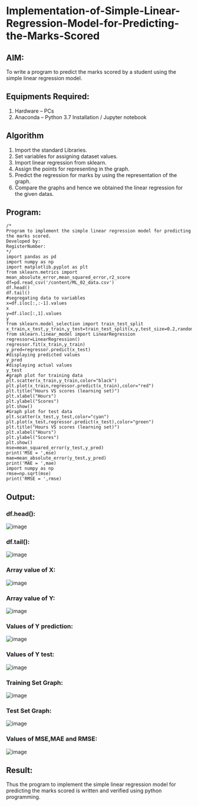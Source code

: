 # Implementation-of-Simple-Linear-Regression-Model-for-Predicting-the-Marks-Scored

## AIM:
To write a program to predict the marks scored by a student using the simple linear regression model.

## Equipments Required:
1. Hardware – PCs
2. Anaconda – Python 3.7 Installation / Jupyter notebook

## Algorithm
1. Import the standard Libraries.
2. Set variables for assigning dataset values.
3. Import linear regression from sklearn.
4. Assign the points for representing in the graph.
5. Predict the regression for marks by using the representation of the graph.
6. Compare the graphs and hence we obtained the linear regression for the
given datas.
## Program:
```
/*
Program to implement the simple linear regression model for predicting the marks scored.
Developed by: 
RegisterNumber:  
*/
import pandas as pd
import numpy as np
import matplotlib.pyplot as plt
from sklearn.metrics import mean_absolute_error,mean_squared_error,r2_score
df=pd.read_csv('/content/ML_02_data.csv')
df.head()
df.tail()
#segregating data to variables
x=df.iloc[:,:-1].values
x
y=df.iloc[:,1].values
y
from sklearn.model_selection import train_test_split
x_train,x_test,y_train,y_test=train_test_split(x,y,test_size=0.2,random_state=0)
from sklearn.linear_model import LinearRegression
regressor=LinearRegression()
regressor.fit(x_train,y_train)
y_pred=regressor.predict(x_test)
#displaying predicted values
y_pred
#displaying actual values
y_test
#graph plot for training data
plt.scatter(x_train,y_train,color="black")
plt.plot(x_train,regressor.predict(x_train),color="red")
plt.title("Hours VS scores (learning set)")
plt.xlabel("Hours")
plt.ylabel("Scores")
plt.show()
#Graph plot for test data
plt.scatter(x_test,y_test,color="cyan")
plt.plot(x_test,regressor.predict(x_test),color="green")
plt.title("Hours VS scores (learning set)")
plt.xlabel("Hours")
plt.ylabel("Scores")
plt.show()
mse=mean_squared_error(y_test,y_pred)
print('MSE = ',mse)
mae=mean_absolute_error(y_test,y_pred)
print('MAE = ',mae)
import numpy as np
rmse=np.sqrt(mse)
print('RMSE = ',rmse)
```

## Output:

### df.head():
![image](https://github.com/DhanushPalani/Implementation-of-Simple-Linear-Regression-Model-for-Predicting-the-Marks-Scored/assets/121594640/232d67d4-7d0f-46b9-8e6d-76a38cd91043)
### df.tail():
![image](https://github.com/DhanushPalani/Implementation-of-Simple-Linear-Regression-Model-for-Predicting-the-Marks-Scored/assets/121594640/1e1e9820-2e87-42f7-8806-b60724790cf8)
### Array value of X:
![image](https://github.com/DhanushPalani/Implementation-of-Simple-Linear-Regression-Model-for-Predicting-the-Marks-Scored/assets/121594640/8183d7f1-b892-402e-9ee6-74f8543d8ce2)
### Array value of Y:
![image](https://github.com/DhanushPalani/Implementation-of-Simple-Linear-Regression-Model-for-Predicting-the-Marks-Scored/assets/121594640/163953da-f3cb-4395-bbb8-d7b71e3acbf9)
### Values of Y prediction:
![image](https://github.com/DhanushPalani/Implementation-of-Simple-Linear-Regression-Model-for-Predicting-the-Marks-Scored/assets/121594640/669b908f-1bd8-410c-90f6-72650ecd82b5)
### Values of Y test:
![image](https://github.com/DhanushPalani/Implementation-of-Simple-Linear-Regression-Model-for-Predicting-the-Marks-Scored/assets/121594640/b2f215bd-864e-43d5-a867-6391f6abc610)
### Training Set Graph:
![image](https://github.com/DhanushPalani/Implementation-of-Simple-Linear-Regression-Model-for-Predicting-the-Marks-Scored/assets/121594640/ebc72121-461d-46a6-8718-5db58ec289f4)
### Test Set Graph:
![image](https://github.com/DhanushPalani/Implementation-of-Simple-Linear-Regression-Model-for-Predicting-the-Marks-Scored/assets/121594640/82927cac-0360-4ea3-ac93-1d81f6d14f3f)
### Values of MSE,MAE and RMSE:
![image](https://github.com/DhanushPalani/Implementation-of-Simple-Linear-Regression-Model-for-Predicting-the-Marks-Scored/assets/121594640/00b28b13-7418-4b6a-9fb6-1edb157a9580)




## Result:
Thus the program to implement the simple linear regression model for predicting the marks scored is written and verified using python programming.
